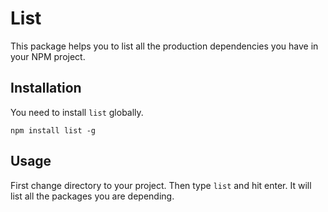 # List
This package helps you to list all the production dependencies you have in your NPM project.

## Installation

You need to install `list` globally.

```
npm install list -g
```

## Usage

First change directory to your project. Then type `list` and hit enter.
It will list all the packages you are depending. 

